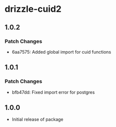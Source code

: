 # drizzle-cuid2

## 1.0.2

### Patch Changes

- 6aa7575: Added global import for cuid functions

## 1.0.1

### Patch Changes

- bfb47dd: Fixed import error for postgres

## 1.0.0

- Initial release of package
